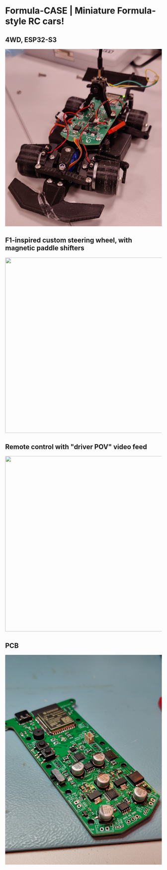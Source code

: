 # Formula-CASE | Miniature Formula-style RC cars!

## 4WD, ESP32-S3
<img src="https://raw.githubusercontent.com/GustavAbrahamsson/Formula-CASE/refs/heads/main/Pictures/FC_car.jpg?token=GHSAT0AAAAAACYYUGVP26GIOT6MJKNEAIK6ZZRCCQA">

## F1-inspired custom steering wheel, with magnetic paddle shifters
<img src="https://github.com/GustavAbrahamsson/Formula-CASE/blob/main/Pictures/wheel_video.gif" width="1000" height="562"/>

## Remote control with "driver POV" video feed
<img src="https://github.com/GustavAbrahamsson/Formula-CASE/blob/main/Pictures/driving_demo.gif" width="1000" height="562"/>

## PCB
<img src="https://raw.githubusercontent.com/GustavAbrahamsson/Formula-CASE/refs/heads/main/Pictures/FC_PCB.jpg?token=GHSAT0AAAAAACYYUGVONSB5FXSNGOJ2UIK6ZZRCLLQ">
